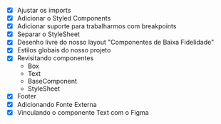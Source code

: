 - [x] Ajustar os imports
- [x] Adicionar o Styled Components
- [x] Adicionar suporte para trabalharmos com breakpoints
- [x] Separar o StyleSheet
- [x] Desenho livre do nosso layout "Componentes de Baixa Fidelidade"
- [x] Estilos globais do nosso projeto
- [x] Revisitando componentes
  - Box
  - Text
  - BaseComponent
  - StyleSheet
- [x] Footer
- [x] Adicionando Fonte Externa
- [x] Vinculando o componente Text com o Figma
